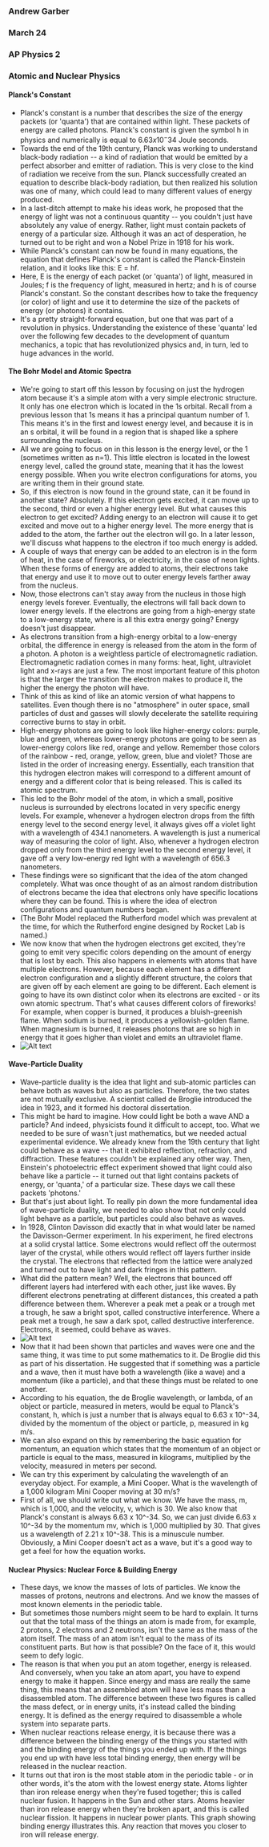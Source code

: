### Andrew Garber
### March 24
### AP Physics 2
### Atomic and Nuclear Physics

#### Planck's Constant
 - Planck's constant is a number that describes the size of the energy packets (or 'quanta') that are contained within light. These packets of energy are called photons. Planck's constant is given the symbol h in physics and numerically is equal to $6.63 x 10^-34$ Joule seconds.
 - Towards the end of the 19th century, Planck was working to understand black-body radiation -- a kind of radiation that would be emitted by a perfect absorber and emitter of radiation. This is very close to the kind of radiation we receive from the sun. Planck successfully created an equation to describe black-body radiation, but then realized his solution was one of many, which could lead to many different values of energy produced.
 - In a last-ditch attempt to make his ideas work, he proposed that the energy of light was not a continuous quantity -- you couldn't just have absolutely any value of energy. Rather, light must contain packets of energy of a particular size. Although it was an act of desperation, he turned out to be right and won a Nobel Prize in 1918 for his work.
 - While Planck's constant can now be found in many equations, the equation that defines Planck's constant is called the Planck-Einstein relation, and it looks like this: E = hf.
 - Here, E is the energy of each packet (or 'quanta') of light, measured in Joules; f is the frequency of light, measured in hertz; and h is of course Planck's constant. So the constant describes how to take the frequency (or color) of light and use it to determine the size of the packets of energy (or photons) it contains.
 - It's a pretty straight-forward equation, but one that was part of a revolution in physics. Understanding the existence of these 'quanta' led over the following few decades to the development of quantum mechanics, a topic that has revolutionized physics and, in turn, led to huge advances in the world.

#### The Bohr Model and Atomic Spectra
 - We're going to start off this lesson by focusing on just the hydrogen atom because it's a simple atom with a very simple electronic structure. It only has one electron which is located in the 1s orbital. Recall from a previous lesson that 1s means it has a principal quantum number of 1. This means it's in the first and lowest energy level, and because it is in an s orbital, it will be found in a region that is shaped like a sphere surrounding the nucleus.
 - All we are going to focus on in this lesson is the energy level, or the 1 (sometimes written as n=1). This little electron is located in the lowest energy level, called the ground state, meaning that it has the lowest energy possible. When you write electron configurations for atoms, you are writing them in their ground state.
 - So, if this electron is now found in the ground state, can it be found in another state? Absolutely. If this electron gets excited, it can move up to the second, third or even a higher energy level. But what causes this electron to get excited? Adding energy to an electron will cause it to get excited and move out to a higher energy level. The more energy that is added to the atom, the farther out the electron will go. In a later lesson, we'll discuss what happens to the electron if too much energy is added.
 - A couple of ways that energy can be added to an electron is in the form of heat, in the case of fireworks, or electricity, in the case of neon lights. When these forms of energy are added to atoms, their electrons take that energy and use it to move out to outer energy levels farther away from the nucleus.
 - Now, those electrons can't stay away from the nucleus in those high energy levels forever. Eventually, the electrons will fall back down to lower energy levels. If the electrons are going from a high-energy state to a low-energy state, where is all this extra energy going? Energy doesn't just disappear.
 - As electrons transition from a high-energy orbital to a low-energy orbital, the difference in energy is released from the atom in the form of a photon. A photon is a weightless particle of electromagnetic radiation. Electromagnetic radiation comes in many forms: heat, light, ultraviolet light and x-rays are just a few. The most important feature of this photon is that the larger the transition the electron makes to produce it, the higher the energy the photon will have.
 - Think of this as kind of like an atomic version of what happens to satellites. Even though there is no "atmosphere" in outer space, small particles of dust and gasses will slowly decelerate the satellite requiring corrective burns to stay in orbit.
 - High-energy photons are going to look like higher-energy colors: purple, blue and green, whereas lower-energy photons are going to be seen as lower-energy colors like red, orange and yellow. Remember those colors of the rainbow - red, orange, yellow, green, blue and violet? Those are listed in the order of increasing energy. Essentially, each transition that this hydrogen electron makes will correspond to a different amount of energy and a different color that is being released. This is called its atomic spectrum.
 - This led to the Bohr model of the atom, in which a small, positive nucleus is surrounded by electrons located in very specific energy levels. For example, whenever a hydrogen electron drops from the fifth energy level to the second energy level, it always gives off a violet light with a wavelength of 434.1 nanometers. A wavelength is just a numerical way of measuring the color of light. Also, whenever a hydrogen electron dropped only from the third energy level to the second energy level, it gave off a very low-energy red light with a wavelength of 656.3 nanometers.
 - These findings were so significant that the idea of the atom changed completely. What was once thought of as an almost random distribution of electrons became the idea that electrons only have specific locations where they can be found. This is where the idea of electron configurations and quantum numbers began.
 - (The Bohr Model replaced the Rutherford model which was prevalent at the time, for which the Rutherford engine designed by Rocket Lab is named.)
 - We now know that when the hydrogen electrons get excited, they're going to emit very specific colors depending on the amount of energy that is lost by each. This also happens in elements with atoms that have multiple electrons. However, because each element has a different electron configuration and a slightly different structure, the colors that are given off by each element are going to be different. Each element is going to have its own distinct color when its electrons are excited - or its own atomic spectrum. That's what causes different colors of fireworks! For example, when copper is burned, it produces a bluish-greenish flame. When sodium is burned, it produces a yellowish-golden flame. When magnesium is burned, it releases photons that are so high in energy that it goes higher than violet and emits an ultraviolet flame. 
 - ![Alt text](https://study.com/cimages/multimages/16/elements-atomic-spectra.jpg)

#### Wave-Particle Duality
 - Wave-particle duality is the idea that light and sub-atomic particles can behave both as waves but also as particles. Therefore, the two states are not mutually exclusive. A scientist called de Broglie introduced the idea in 1923, and it formed his doctoral dissertation.
 - This might be hard to imagine. How could light be both a wave AND a particle? And indeed, physicists found it difficult to accept, too. What we needed to be sure of wasn't just mathematics, but we needed actual experimental evidence. We already knew from the 19th century that light could behave as a wave -- that it exhibited reflection, refraction, and diffraction. These features couldn't be explained any other way. Then, Einstein's photoelectric effect experiment showed that light could also behave like a particle -- it turned out that light contains packets of energy, or 'quanta,' of a particular size. These days we call these packets 'photons.'
 - But that's just about light. To really pin down the more fundamental idea of wave-particle duality, we needed to also show that not only could light behave as a particle, but particles could also behave as waves.
 - In 1928, Clinton Davisson did exactly that in what would later be named the Davisson-Germer experiment. In his experiment, he fired electrons at a solid crystal lattice. Some electrons would reflect off the outermost layer of the crystal, while others would reflect off layers further inside the crystal. The electrons that reflected from the lattice were analyzed and turned out to have light and dark fringes in this pattern.
 - What did the pattern mean? Well, the electrons that bounced off different layers had interfered with each other, just like waves. By different electrons penetrating at different distances, this created a path difference between them. Wherever a peak met a peak or a trough met a trough, he saw a bright spot, called constructive interference. Where a peak met a trough, he saw a dark spot, called destructive interference. Electrons, it seemed, could behave as waves.
 - ![Alt text](https://study.com/cimages/multimages/16/wave_particle_duality_1.png)
 - Now that it had been shown that particles and waves were one and the same thing, it was time to put some mathematics to it. De Broglie did this as part of his dissertation. He suggested that if something was a particle and a wave, then it must have both a wavelength (like a wave) and a momentum (like a particle), and that these things must be related to one another.
 - According to his equation, the de Broglie wavelength, or lambda, of an object or particle, measured in meters, would be equal to Planck's constant, h, which is just a number that is always equal to 6.63 x 10^-34, divided by the momentum of the object or particle, p, measured in kg m/s.
 - We can also expand on this by remembering the basic equation for momentum, an equation which states that the momentum of an object or particle is equal to the mass, measured in kilograms, multiplied by the velocity, measured in meters per second. 
 - We can try this experiment by calculating the wavelength of an everyday object. For example, a Mini Cooper. What is the wavelength of a 1,000 kilogram Mini Cooper moving at 30 m/s?
 - First of all, we should write out what we know. We have the mass, m, which is 1,000, and the velocity, v, which is 30. We also know that Planck's constant is always 6.63 x 10^-34. So, we can just divide 6.63 x 10^-34 by the momentum mv, which is 1,000 multiplied by 30. That gives us a wavelength of 2.21 x 10^-38. This is a minuscule number. Obviously, a Mini Cooper doesn't act as a wave, but it's a good way to get a feel for how the equation works. 

#### Nuclear Physics: Nuclear Force & Building Energy
 - These days, we know the masses of lots of particles. We know the masses of protons, neutrons and electrons. And we know the masses of most known elements in the periodic table.
 - But sometimes those numbers might seem to be hard to explain. It turns out that the total mass of the things an atom is made from, for example, 2 protons, 2 electrons and 2 neutrons, isn't the same as the mass of the atom itself. The mass of an atom isn't equal to the mass of its constituent parts. But how is that possible? On the face of it, this would seem to defy logic.
 - The reason is that when you put an atom together, energy is released. And conversely, when you take an atom apart, you have to expend energy to make it happen. Since energy and mass are really the same thing, this means that an assembled atom will have less mass than a disassembled atom. The difference between these two figures is called the mass defect, or in energy units, it's instead called the binding energy. It is defined as the energy required to disassemble a whole system into separate parts.
 - When nuclear reactions release energy, it is because there was a difference between the binding energy of the things you started with and the binding energy of the things you ended up with. If the things you end up with have less total binding energy, then energy will be released in the nuclear reaction.
 - It turns out that iron is the most stable atom in the periodic table - or in other words, it's the atom with the lowest energy state. Atoms lighter than iron release energy when they're fused together; this is called nuclear fusion. It happens in the Sun and other stars. Atoms heavier than iron release energy when they're broken apart, and this is called nuclear fission. It happens in nuclear power plants. This graph showing binding energy illustrates this. Any reaction that moves you closer to iron will release energy.

